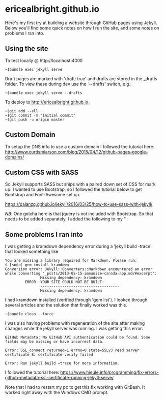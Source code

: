 ericealbright.github.io
========

Here's my first try at building a website through GitHub pages using Jekyll. Below you'll find some quick notes on how I run the site, and some notes on problems I ran into.


Using the site
--------
To test locally @ http://localhost:4000

	~$bundle exec jekyll serve

Draft pages are marked with 'draft: true' and drafts are stored in the _drafts folder. To view these during dev use the '--drafts' switch, e.g.:

	~$bundle exec jekyll serve --drafts

To deploy to http://ericealbright.github.io

	~$git add --all
	~$git commit -m "Initial commit"
	~$git push -u origin master

Custom Domain
--------
To setup the DNS info to use a custom domain I followed the tutorial here:
http://www.curtismlarson.com/blog/2015/04/12/github-pages-google-domains/

Custom CSS with SASS
--------
So Jekyll supports SASS but ships with a paired down set of CSS for mark up. I wanted to use Bootstrap, so I followed the tutorial below to get Bootstrap and Font-Awesome set up.

https://dalanzg.github.io/jekyll/2016/03/25/how-to-use-sass-with-jekyll/

_NB_: One gotcha here is that jquery is not included with Bootstrap. So that needs to be added separately. I added the following to my '<head>':



Some problems I ran into
--------
I was getting a kramdown dependency error during a 'jekyll build -trace' that looked something like

	You are missing a library required for Markdown. Please run:
	$ [sudo] gem install kramdown
	Conversion error: Jekyll::Converters::Markdown encountered an error while converting '_posts/2013-08-15-immunize-canada-app.md/#excerpt':
	                Missing dependency: kramdown
	         ERROR: YOUR SITE COULD NOT BE BUILT:
	                ------------------------------------
	                Missing dependency: kramdown

I had kramdown installed (verified through 'gem list'). I looked through several articles and the solution that finally worked was this.

	~$bundle clean --force

I was also having problems with regeneration of the site after making changes while the jekyll server was running. I was getting this error:

	GitHub Metadata: No GitHub API authentication could be found. Some fields may be missing or have incorrect data.

	Error: SSL_connect returned=1 errno=0 state=SSLv3 read server certificate B: certificate verify failed

	Error: Run jekyll build –trace for more information.

I followed the tutorial here:
https://www.hieule.info/programming/fix-errors-github-metadata-ssl-certificate-running-jekyll-serve/

Note that I had to restart my pc to get this fix working with GitBash. It worked right away with the Windows CMD prompt.